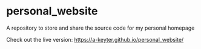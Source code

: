 # personal_website
A repository to store and share the source code for my personal homepage


Check out the live version: https://a-keyter.github.io/personal_website/
